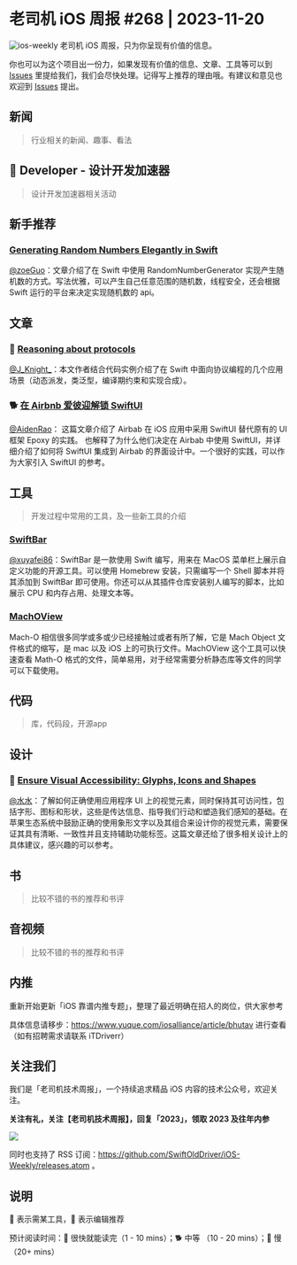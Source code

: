 # 老司机 iOS 周报 #268 | 2023-11-20

![ios-weekly](https://github.com/SwiftOldDriver/iOS-Weekly/blob/master/assets/ios-weekly.png?raw=true)
老司机 iOS 周报，只为你呈现有价值的信息。

你也可以为这个项目出一份力，如果发现有价值的信息、文章、工具等可以到 [Issues](https://github.com/SwiftOldDriver/iOS-Weekly/issues) 里提给我们，我们会尽快处理。记得写上推荐的理由哦。有建议和意见也欢迎到 [Issues](https://github.com/SwiftOldDriver/iOS-Weekly/issues) 提出。

## 新闻

> 行业相关的新闻、趣事、看法

##  Developer - 设计开发加速器

> 设计开发加速器相关活动

## 新手推荐

###  [Generating Random Numbers Elegantly in Swift ](https://www.swiftjectivec.com/swift-randomnumbergenerator/)

[@zoeGuo](https://github.com/zoeGuo)：文章介绍了在 Swift 中使用 RandomNumberGenerator 实现产生随机数的方式。写法优雅，可以产生自己任意范围的随机数，线程安全，还会根据 Swift 运行的平台来决定实现随机数的 api。

## 文章

### 🐎 [Reasoning about protocols](https://www.swiftindepth.com/articles/reasoning-about-protocols/)

[@J_Knight_](https://github.com/knightsj)：本文作者结合代码实例介绍了在 Swift 中面向协议编程的几个应用场景（动态派发，类泛型，编译期约束和实现合成）。

### 🐕 [在 Airbnb 爱彼迎解锁 SwiftUI](https://mp.weixin.qq.com/s/AokW7NZvjBT76iaRnEnsOA)

[@AidenRao](https://weibo.com/AidenRao)： 这篇文章介绍了 Airbab 在 iOS 应用中采用 SwiftUI 替代原有的 UI 框架 Epoxy 的实践。 也解释了为什么他们决定在 Airbab 中使用 SwiftUI，并详细介绍了如何将 SwiftUI 集成到 Airbab 的界面设计中。一个很好的实践，可以作为大家引入 SwiftUI 的参考。

## 工具

> 开发过程中常用的工具，及一些新工具的介绍

### [SwiftBar](https://github.com/swiftbar/SwiftBar)

[@xuyafei86](https://github.com/xiaofei86)：SwiftBar 是一款使用 Swift 编写，用来在 MacOS 菜单栏上展示自定义功能的开源工具。可以使用 Homebrew 安装，只需编写一个 Shell 脚本并将其添加到 SwiftBar 即可使用。你还可以从其插件仓库安装别人编写的脚本，比如展示 CPU 和内存占用、处理文本等。

### [MachOView](https://github.com/gdbinit/MachOView)
Mach-O 相信很多同学或多或少已经接触过或者有所了解，它是 Mach Object 文件格式的缩写，是 mac 以及 iOS 上的可执行文件。MachOView 这个工具可以快速查看 Math-O 格式的文件，简单易用，对于经常需要分析静态库等文件的同学可以下载使用。

## 代码

> 库，代码段，开源app

## 设计

### 🐎 [Ensure Visual Accessibility: Glyphs, Icons and Shapes](https://www.createwithswift.com/ensure-visual-accessibility-glyphs-icons-and-symbols/)

[@水水](https://www.xuyanlan.com/)：了解如何正确使用应用程序 UI 上的视觉元素，同时保持其可访问性，包括字形、图标和形状，这些是传达信息、指导我们行动和塑造我们感知的基础。在苹果生态系统中鼓励正确的使用象形文字以及其组合来设计你的视觉元素，需要保证其具有清晰、一致性并且支持辅助功能标签。这篇文章还给了很多相关设计上的具体建议，感兴趣的可以参考。


## 书

> 比较不错的书的推荐和书评

## 音视频

> 比较不错的书的推荐和书评

## 内推

重新开始更新「iOS 靠谱内推专题」，整理了最近明确在招人的岗位，供大家参考

具体信息请移步：https://www.yuque.com/iosalliance/article/bhutav 进行查看（如有招聘需求请联系 iTDriverr）

## 关注我们

我们是「老司机技术周报」，一个持续追求精品 iOS 内容的技术公众号，欢迎关注。

**关注有礼，关注【老司机技术周报】，回复「2023」，领取 2023 及往年内参**

![](https://github.com/SwiftOldDriver/iOS-Weekly/blob/master/assets/qrcode_for_wechat.jpg?raw=true)

同时也支持了 RSS 订阅：https://github.com/SwiftOldDriver/iOS-Weekly/releases.atom 。

## 说明

🚧 表示需某工具，🌟 表示编辑推荐

预计阅读时间：🐎 很快就能读完（1 - 10 mins）；🐕 中等 （10 - 20 mins）；🐢 慢（20+ mins）
